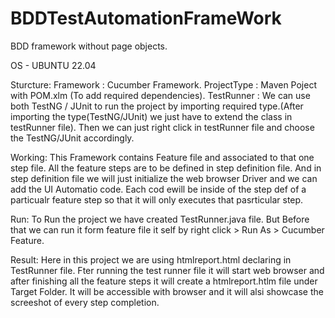 # BDDTestAutomationFrameWork
 BDD framework without page objects.


OS - UBUNTU 22.04

Sturcture:
Framework : Cucumber Framework.
ProjectType : Maven Poject with POM.xlm (To add required dependencies).
TestRunner : We can use both TestNG / JUnit to run the project by importing required type.(After importing the type(TestNG/JUnit) we just have to extend the class in testRunner file).
             Then we can just right click in testRunner file and choose the TestNG/JUnit accordingly.

Working:
This Framework contains Feature file and associated to that one step file.
All the feature steps are to be defined in step definition file.
And in step definition file we will just initialize the web browser Driver and we can add the UI Automatio code.
Each cod ewill be inside of the step def of a particualr feature step so that it will only executes that pasrticular step.

Run:
To Run the project we have created TestRunner.java file.
But Before that we can run it form feature file it self by right click > Run As > Cucumber Feature.

Result:
Here in this project we are using htmlreport.html declaring in TestRunner file.
Fter running the test runner file it will start web browser and after finishing all the feature steps it will create a htmlreport.htlm file under Target Folder.
It will be accessible with browser and it will alsi showcase the screeshot of every step completion.
